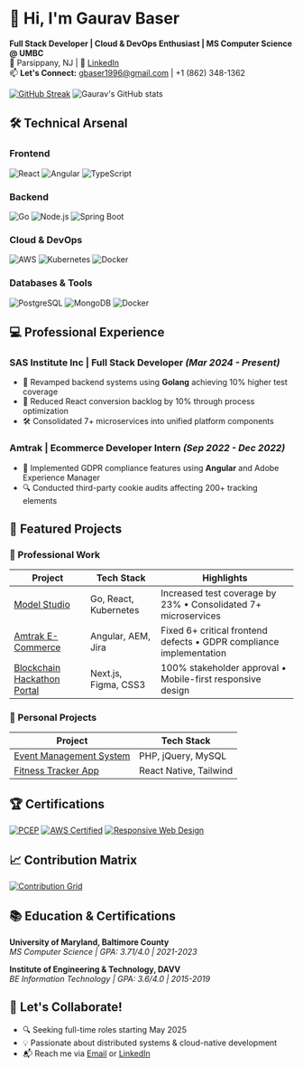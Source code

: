 # 👋 Hi, I'm Gaurav Baser
**Full Stack Developer | Cloud & DevOps Enthusiast | MS Computer Science @ UMBC**  
📍 Parsippany, NJ | 🔗 [LinkedIn](https://www.linkedin.com/in/gaurav-baser-920757355/)  
📫 **Let's Connect:** gbaser1996@gmail.com | +1 (862) 348-1362

[![GitHub Streak](https://streak-stats.demolab.com?user=gaurav34-dev&theme=dark)](https://git.io/streak-stats)
![Gaurav's GitHub stats](https://github-readme-stats.vercel.app/api?username=gaurav34-dev&show_icons=true&theme=radical)

## 🛠️ Technical Arsenal
### **Frontend**
![React](https://img.shields.io/badge/React-20232A?style=flat&logo=react&logoColor=61DAFB)
![Angular](https://img.shields.io/badge/Angular-DD0031?style=flat&logo=angular&logoColor=white)
![TypeScript](https://img.shields.io/badge/TypeScript-007ACC?style=flat&logo=typescript&logoColor=white)

### **Backend**
![Go](https://img.shields.io/badge/Go-00ADD8?style=flat&logo=go&logoColor=white)
![Node.js](https://img.shields.io/badge/Node.js-339933?style=flat&logo=nodedotjs&logoColor=white)
![Spring Boot](https://img.shields.io/badge/Spring_Boot-6DB33F?style=flat&logo=springboot&logoColor=white)

### **Cloud & DevOps**
![AWS](https://img.shields.io/badge/AWS-232F3E?style=flat&logo=amazonaws&logoColor=white)
![Kubernetes](https://img.shields.io/badge/Kubernetes-326CE5?style=flat&logo=kubernetes&logoColor=white)
![Docker](https://img.shields.io/badge/Docker-2496ED?style=flat&logo=docker&logoColor=white)

### **Databases & Tools**
![PostgreSQL](https://img.shields.io/badge/PostgreSQL-316192?style=for-the-badge&logo=postgresql&logoColor=white)
![MongoDB](https://img.shields.io/badge/MongoDB-4EA94B?style=for-the-badge&logo=mongodb&logoColor=white)
![Docker](https://img.shields.io/badge/Docker-2496ED?style=for-the-badge&logo=docker&logoColor=white)

## 💻 Professional Experience

### **SAS Institute Inc** | Full Stack Developer *(Mar 2024 - Present)*
- 🚀 Revamped backend systems using **Golang** achieving 10% higher test coverage
- 🔧 Reduced React conversion backlog by 10% through process optimization
- 🛠️ Consolidated 7+ microservices into unified platform components

### **Amtrak** | Ecommerce Developer Intern *(Sep 2022 - Dec 2022)*
- 🛒 Implemented GDPR compliance features using **Angular** and Adobe Experience Manager
- 🔍 Conducted third-party cookie audits affecting 200+ tracking elements

## 💼 Featured Projects

### 🚀 Professional Work
| Project | Tech Stack | Highlights |
|---------|------------|------------|
| [Model Studio](https://video.sas.com/detail/video/6326334754112/build-models-with-sas-model-studio) | Go, React, Kubernetes | Increased test coverage by 23% • Consolidated 7+ microservices |
| [Amtrak E-Commerce](https://www.amtrak.com/) | Angular, AEM, Jira | Fixed 6+ critical frontend defects • GDPR compliance implementation |
| [Blockchain Hackathon Portal](https://github.com/gaurav34-dev/blockchaincenter-hackathon-south-florida-website) | Next.js, Figma, CSS3 | 100% stakeholder approval • Mobile-first responsive design |

### 🧠 Personal Projects
| Project | Tech Stack | 
|---------|------------|
| [Event Management System](https://github.com/gaurav34-dev/Event-Management-System) | PHP, jQuery, MySQL|
| [Fitness Tracker App](https://github.com/gaurav34-dev/fitness-project) | React Native, Tailwind|

## 🏆 Certifications
[![PCEP](https://img.shields.io/badge/Python_PCEP-3776AB?style=for-the-badge&logo=python&logoColor=white)](https://www.credly.com/badges/12345)
[![AWS Certified](https://img.shields.io/badge/AWS_Certified-FF9900?style=for-the-badge&logo=amazonaws&logoColor=white)](https://www.credly.com/badges/67890)
[![Responsive Web Design](https://img.shields.io/badge/FreeCodeCamp-0A0A23?style=for-the-badge&logo=freecodecamp&logoColor=white)](https://www.freecodecamp.org/certification/gaurav34-dev/responsive-web-design)

## 📈 Contribution Matrix
[![Contribution Grid](https://ghchart.rshah.org/gaurav34-dev)](https://github.com/gaurav34-dev)

## 📚 Education & Certifications
**University of Maryland, Baltimore County**  
*MS Computer Science | GPA: 3.71/4.0 | 2021-2023*  

**Institute of Engineering & Technology, DAVV**  
*BE Information Technology | GPA: 3.6/4.0 | 2015-2019*

## 🤝 Let's Collaborate!
- 🔍 Seeking full-time roles starting May 2025
- 💡 Passionate about distributed systems & cloud-native development
- 📬 Reach me via [Email](mailto:gbaser1996@gmail.com) or [LinkedIn](https://www.linkedin.com/in/gaurav-baser-920757355/)

